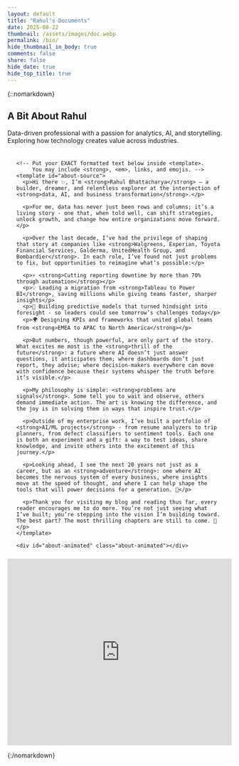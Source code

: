 ```yaml
---
layout: default
title: "Rahul's Documents"
date: 2025-08-22
thumbnail: /assets/images/doc.webp
permalink: /bio/
hide_thumbnail_in_body: true
comments: false
share: false
hide_date: true
hide_top_title: true
---
```


{::nomarkdown}
<!-- ===== HERO ===== -->
<section class="impactful-hero">
  <div class="impactful-hero__inner">
    <h1>A Bit About Rahul</h1>
    <p>Data-driven professional with a passion for analytics, AI, and storytelling. Exploring how technology creates value across industries.</p>
  </div>
</section>

<!-- About | Bold-Preserving Animation -->
<section class="about-rich">
  <div class="about-wrap">
    
    <!-- Put your EXACT formatted text below inside <template>. 
         You may include <strong>, <em>, links, and emojis. -->
    <template id="about-source">
      <p>Hi there ✨, I’m <strong>Rahul Bhattacharya</strong> — a builder, dreamer, and relentless explorer at the intersection of <strong>data, AI, and business transformation</strong>.</p>
      
      <p>For me, data has never just been rows and columns; it’s a living story - one that, when told well, can shift strategies, unlock growth, and change how entire organizations move forward.</p>

      <p>Over the last decade, I’ve had the privilege of shaping that story at companies like <strong>Walgreens, Experian, Toyota Financial Services, Galderma, UnitedHealth Group, and Bombardier</strong>. In each role, I’ve found not just problems to fix, but opportunities to reimagine what’s possible:</p>

      <p>⚡ <strong>Cutting reporting downtime by more than 70% through automation</strong></p>
      <p>💡 Leading a migration from <strong>Tableau to Power BI</strong>, saving millions while giving teams faster, sharper insights</p>
      <p>🔮 Building predictive models that turned hindsight into foresight - so leaders could see tomorrow’s challenges today</p>
      <p>🌍 Designing KPIs and frameworks that united global teams from <strong>EMEA to APAC to North America</strong></p>

      <p>But numbers, though powerful, are only part of the story. What excites me most is the <strong>thrill of the future</strong>: a future where AI doesn’t just answer questions, it anticipates them; where dashboards don’t just report, they advise; where decision-makers everywhere can move with confidence because their systems whisper the truth before it’s visible.</p>

      <p>My philosophy is simple: <strong>problems are signals</strong>. Some tell you to wait and observe, others demand immediate action. The art is knowing the difference, and the joy is in solving them in ways that inspire trust.</p>

      <p>Outside of my enterprise work, I’ve built a portfolio of <strong>AI/ML projects</strong> - from resume analyzers to trip planners, from defect classifiers to sentiment tools. Each one is both an experiment and a gift: a way to test ideas, share knowledge, and invite others into the excitement of this journey.</p>

      <p>Looking ahead, I see the next 20 years not just as a career, but as an <strong>adventure</strong>: one where AI becomes the nervous system of every business, where insights move at the speed of thought, and where I can help shape the tools that will power decisions for a generation. 🚀</p>

      <p>Thank you for visiting my blog and reading thus far, every reader encourages me to do more. You’re not just seeing what I’ve built; you’re stepping into the vision I’m building toward. The best part? The most thrilling chapters are still to come. 🌌</p>
    </template>

    <div id="about-animated" class="about-animated"></div>
  </div>
</section>

<style>
.about-wrap{max-width:880px;margin:0 auto;padding:.5rem 1.25rem;font-family:Inter,system-ui,-apple-system,Segoe UI,Roboto,Arial,sans-serif}
.headline{font-size:clamp(2rem,5vw,3rem);font-weight:800;margin:0 0 1.25rem;background:linear-gradient(90deg,#6aa7ff,#b388ff);-webkit-background-clip:text;-webkit-text-fill-color:transparent}
.about-animated p{font-size:1.08rem;line-height:1.8;margin:0 0 1.05rem 0;opacity:0;transform:translateY(16px)}
.about-animated p.reveal{animation:rise .85s cubic-bezier(.21,.98,.6,.99) forwards}
@keyframes rise{to{opacity:1;transform:translateY(0)}}
</style>

<script>
document.addEventListener('DOMContentLoaded', () => {
  const tpl = document.getElementById('about-source');
  const target = document.getElementById('about-animated');

  // Clone all template nodes so original HTML (including <strong>, links, emojis) is preserved
  const frag = tpl.content.cloneNode(true);
  const nodes = Array.from(frag.querySelectorAll('p'));

  // Append and animate, preserving innerHTML (keeps bold)
  nodes.forEach((p, i) => {
    const clone = p.cloneNode(true);
    target.appendChild(clone);
    setTimeout(() => clone.classList.add('reveal'), i * 450);
  });
});
</script>



  <div class="emf-frame">
    <iframe
      src="https://www.emailmeform.com/builder/form/51b1w1dDfW07xN1a6"
      title="Contact Form"
      loading="lazy"
      frameborder="0"
      scrolling="no"
      width="100%"
      height="420">
    </iframe>
  </div>

{:/nomarkdown}
